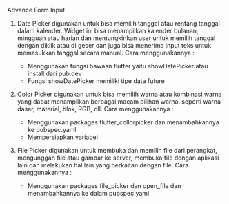 Advance Form Input

1. Date Picker digunakan untuk bisa memilih tanggal atau rentang tanggal dalam kalender. Widget ini bisa menampilkan kalender bulanan, mingguan atau harian dan memungkinkan user untuk memilih tanggal dengan diklik atau di geser dan juga bisa menerima input teks untuk memasukkan tanggal secara manual. Cara menggunakannya :
    - Menggunakan fungsi bawaan flutter yaitu showDatePicker atau install dari pub.dev
    - Fungsi showDatePicker memiliki tipe data future

2. Color Picker digunakan untuk bisa memilih warna atau kombinasi warna yang dapat menampilkan berbagai macam pilihan warna, seperti warna dasar, material, blok, RGB, dll. Cara menggunakannya :
    - Menggunakan packages flutter_collorpicker dan menambahkannya ke pubspec.yaml
    - Mempersiapkan variabel

3. File Picker digunakan untuk membuka dan memilih file dari perangkat, mengunggah file atau gambar ke server, membuka file dengan aplikasi lain dan melakukan hal lain yang berkaitan dengan file. Cara menggunakannya :
    - Menggunakan packages file_picker dan open_file dan menambahkannya ke dalam pubspec.yaml